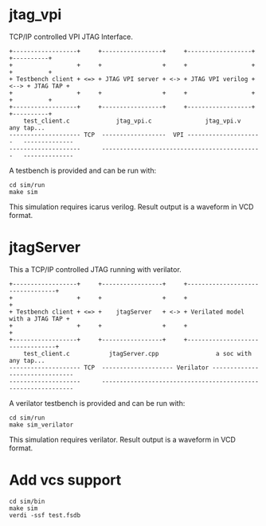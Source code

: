 jtag_vpi
========

TCP/IP controlled VPI JTAG Interface.

    +------------------+     +-----------------+     +------------------+      +----------+
    +                  +     +                 +     +                  +      +          +
    + Testbench client + <=> + JTAG VPI server + <-> + JTAG VPI verilog + <--> + JTAG TAP +
    +                  +     +                 +     +                  +      +          +
    +------------------+     +-----------------+     +------------------+      +----------+
        test_client.c             jtag_vpi.c               jtag_vpi.v             any tap...
    -------------------- TCP  ------------------  VPI ---------------------   --------------
    --------------------      ---------------------------------------------   --------------

A testbench is provided and can be run with:

    cd sim/run
    make sim

This simulation requires icarus verilog.
Result output is a waveform in VCD format.

jtagServer
==========

This a TCP/IP controlled JTAG running with verilator.

    +------------------+     +-----------------+     +---------------------------------+
    +                  +     +                 +     +                                 +
    + Testbench client + <=> +    jtagServer   + <-> + Verilated model with a JTAG TAP +
    +                  +     +                 +     +                                 +
    +------------------+     +-----------------+     +---------------------------------+
        test_client.c           jtagServer.cpp                a soc with any tap...
    -------------------- TCP  -------------------- Verilator -------------------------------
    --------------------      --------------------------------------------------------------

A verilator testbench is provided and can be run with:

    cd sim/run
    make sim_verilator

This simulation requires verilator.
Result output is a waveform in VCD format.

Add vcs support
==========
    cd sim/bin
    make sim
    verdi -ssf test.fsdb

